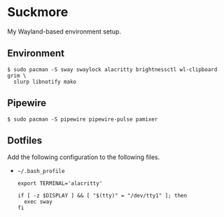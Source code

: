 # Suckmore

My Wayland-based environment setup.


## Environment

```
$ sudo pacman -S sway swaylock alacritty brightnessctl wl-clipboard grim \
  slurp libnotify mako
```


## Pipewire

```
$ sudo pacman -S pipewire pipewire-pulse pamixer
```


## Dotfiles

Add the following configuration to the following files.

* `~/.bash_profile`
  ```
  export TERMINAL='alacritty'

  if [ -z $DISPLAY ] && [ "$(tty)" = "/dev/tty1" ]; then
    exec sway
  fi
  ```
